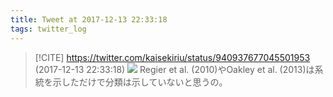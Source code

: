 ```yaml
---
title: Tweet at 2017-12-13 22:33:18
tags: twitter_log
---
```


> [!CITE] https://twitter.com/kaisekiriu/status/940937677045501953 (2017-12-13 22:33:18)
> ![](https://twitter.com/kaisekiriu/status/940937677045501953)
> Regier et al. (2010)やOakley et al. (2013)は系統を示しただけで分類は示していないと思うの。
